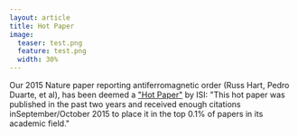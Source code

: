 ```yaml
---
layout: article
title: Hot Paper
image:
  teaser: test.png
  feature: test.png
  width: 30%
---
```


Our 2015 Nature paper reporting antiferromagnetic order (Russ Hart, Pedro Duarte, et al), has been deemed a ["Hot Paper"](http://www.nature.com/nature/journal/v519/n7542/full/nature14223.html) by ISI:  "This hot paper was published in the past two years and received enough citations inSeptember/October 2015 to place it in the top 0.1% of papers in its academic field."

